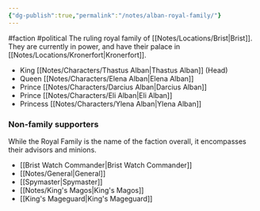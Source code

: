 ```yaml
---
{"dg-publish":true,"permalink":"/notes/alban-royal-family/"}
---
```


#faction #political
The ruling royal family of [[Notes/Locations/Brist\|Brist]]. They are currently in power, and have their palace in [[Notes/Locations/Kronerfort\|Kronerfort]]. 

- King [[Notes/Characters/Thastus Alban\|Thastus Alban]] (Head)
- Queen [[Notes/Characters/Elena Alban\|Elena Alban]]
- Prince [[Notes/Characters/Darcius Alban\|Darcius Alban]]
- Prince [[Notes/Characters/Eli Alban\|Eli Alban]]
- Princess [[Notes/Characters/Ylena Alban\|Ylena Alban]]

### Non-family supporters
While the Royal Family is the name of the faction overall, it encompasses their advisors and minions.
- [[Brist Watch Commander\|Brist Watch Commander]]
- [[Notes/General\|General]]
- [[Spymaster\|Spymaster]]
- [[Notes/King's Magos\|King's Magos]]
- [[King's Mageguard\|King's Mageguard]]


